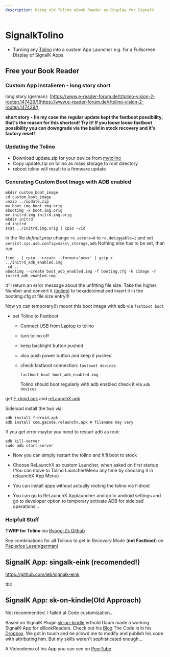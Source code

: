 ```yaml
---
description: Using old Tolino eBook Reader as Display for SignalK
---
```


# SignalkTolino

* Turning any [Tolino](https://mytolino.de) into a custom App Launcher e.g. for a Fullscreen Display of SignalK Apps

## Free your Book Reader 

### Custom App instalieren - long story short

long story \(german\): [https://www.e-reader-forum.de/t/tolino-vision-2-rooten.147429/](https://www.e-reader-forum.de/t/tolino-vision-2-rooten.147429/)

**short story - \(In my case the regular update kept the fastboot possibility, that's the reason for this shortcut! Try it! If you loose loose fastboot possibility you can downgrade via the build in stock recovery and it's factory reset!**

### Updating the Tolino 

* Download update.zip for your device from [mytolino](https://mytolino.de/software-updates/)
* Copy update.zip on tolino as mass storage to root directory
* reboot tolino will result to a firmware update

### Generating Custom Boot Image with ADB enabled

```text
mkdir custom_boot_image
cd custom_boot_image
unzip ../update.zip
mv boot.img boot.img.orig
abootimg -x boot.img.orig
mv initrd.img initrd.img.orig
mkdir initrd
cd initrd
zcat ../initrd.img.orig | cpio -vid
```

In the file  *default.prop* change `ro.secure=0` to `ro.debuggable=1` and set `persist.sys.usb.config=mass\_storage,adb` Nothing else has to be set, than run:

```text
find . | cpio --create --format='newc' | gzip > ../initrd_adb_enabled.img
 cd ..
abootimg --create boot_adb_enabled.img -f bootimg.cfg -k zImage -r initrd_adb_enabled.img
```

It'll return an error message about the unfitting file size. Take the higher Number and convert it ([online](www.rapidtables.com)) to hexadeicimal and insert it in the bootimg.cfg at file size entry!!!

Now yo can temporary\(!\) mount this boot image with adb via `fastboot boot`

* set Tolino to Fastboot
  * Connect USB from Laptop to tolino
  * turn tolino off
  * keep backlight button pushed
  * also push power button and keep it pushed
  * check fastboot connection: `fastboot devices`

    ```text
    fastboot boot boot_adb_enabled.img
    ```

    Tolino should boot regularly with adb enabled check it via `adb devices`

get [F-droid.apk](https://f-droid.org) and [reLaunchX.apk](https://f-droid.org/de/packages/com.gacode.relaunchx/)

Sideload install the two via:

```text
adb install f-droid.apk
adb install com.gacode.relaunchx.apk # filename may vary
```

If you get error maybe you need to restart adb as root:

```text
adb kill-server
sudo adb start-server
```

* Now you can simply restart the tolino and It'll boot to stock

* Choose ReLaunchX as custom Launcher, when asked on first startup \(You can move to Tolino Launcher/Menu any time by choosing it in relaunchX App Menu\)

* You can install apps without actually rooting the tolino via f-droid

* You can go to ReLaunchX Applauncher and go to android settings and go to developer option to temporary activate ADB for sideload operations...

### Helpfull Stuff 

**TWRP for Tolino** via [Ryogo-Zs Github](https://github.com/Ryogo-Z/tolino_ntx_6sl_twrp/releases/)

Key combinations for all Tolinos to get in *Recovery* Mode (**not Fastboot**) on [Papierlos Lesen(german)](https://papierlos-lesen.de/faq/wie-laesst-sich-der-tolino-in-den-recoverymodus-versetzen/) 

## SignalK App: singalk-eink (recomended!)

https://github.com/ieb/signalk-eink

tbc

## SignalK App: sk-on-kindle(Old Approach)

Not recommended. I failed at Code customization...

Based on SignalK Plugin [sk-on-kindle](https://www.npmjs.com/paSignalkTolinockage/@digitalyacht/sk-on-kindle) erthold  Daum made a working SignalK-App for eBookReaders. Check out his [Blog](https://projekt-kiri.blogspot.com/2018/12/loch-allmahlich-wird-es-zeit-kiri.html) The Code is in his [Dropbox](https://www.dropbox.com/s/pfmssxxjzkpzd5b/kindle.zip?dl=0). We got in touch and he allowd me to modify and publish his code with attributing him. But my skills weren't sophisticated enough...

A Videodemo of his App you can see on [PeerTube](https://diode.zone/videos/watch/b4ac9ba3-72aa-4756-ad32-c580ba9d221c)




